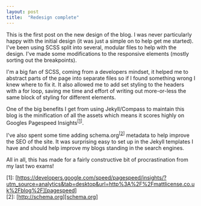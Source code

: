 ```yaml
---
layout: post
title:  "Redesign complete"
---
```

This is the first post on the new design of the blog. I was never particularly happy with the initial design (it was just a simple on to help get me started). I've been using SCSS split into several, modular files to help with the design. I've made some modifications to the responsive elements (mostly sorting out the breakpoints).

I'm a big fan of SCSS, coming from a developers mindset, it helped me to abstract parts of the page into separate files so if I found something wrong I knew where to fix it. It also allowed me to add set styling to the headers with a for loop, saving me time and effort of writing out more-or-less the same block of styling for different elements.

One of the big benefits I get from using Jekyll/Compass to maintain this blog is the minification of all the assets which means it scores highly on Googles Pagespeed Insights<sup>[[1][pagespeed]]</sup>.

I've also spent some time adding schema.org<sup>[[2][schema.org]]</sup> metadata to help improve the SEO of the site. It was surprising easy to set up in the Jekyll templates I have and should help improve my blogs standing in the search engines.

All in all, this has made for a fairly constructive bit of procrastination from my last two exams!

\[1]: [https://developers.google.com/speed/pagespeed/insights/?utm_source=analytics&tab=desktop&url=http%3A%2F%2Fmattlicense.co.uk%2Fblog%2F][pagespeed]<br>
\[2]: [http://schema.org][schema.org]

[pagespeed]: https://developers.google.com/speed/pagespeed/insights/?utm_source=analytics&tab=desktop&url=http%3A%2F%2Fmattlicense.co.uk%2Fblog%2F
[schema.org]: http://schema.org